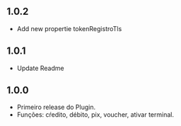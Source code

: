 ## 1.0.2

- Add new propertie tokenRegistroTls

## 1.0.1

- Update Readme

## 1.0.0

- Primeiro release do Plugin.
- Funções: cŕedito, débito, pix, voucher, ativar terminal.
